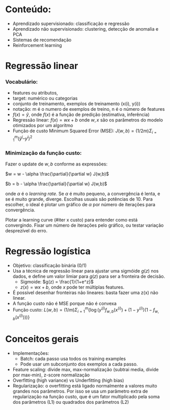 # Conteúdo:

* Aprendizado supervisionado: classificação e regressão
* Aprendizado não supervisionado: clustering, detecção de anomalia e PCA
* Sistemas de recomendação
* Reinforcement learning

# Regressão linear

### Vocabulário:

* features ou atributos,
* target: numérico ou categorias
* conjunto de treinamento, exemplos de treinamento (x(i), y(i))
* notação: m é o numero de exemplos de treino, n é o número de features
* $f(x) = \hat{y}$, onde $f(x)$ é a função de predição (estimativa, inferência)
* Regressão linear: $f(x) = wx + b$ onde $w, x$ são os parâmetros do modelo otimizados por um algoritmo
* Função de custo Minimum Squared Error (MSE): $J(w, b) = (1/2m) \Sigma _{i=1} ^{m} (\hat{y}^i – y^i)^2$

### Minimização da função custo:

Fazer o update de $w, b$ conforme as expressões:

$w = w - \alpha \frac{\partial}{\partial w} J(w,b)$

$b = b - \alpha \frac{\partial}{\partial w} J(w,b)$

onde $\alpha$ é o *learning rate*. Se $\alpha$ é muito pequeno, a convergência é lenta, e se é muito grande, diverge. Escolhas usuais são potências de 10. Para escolher, o ideal é plotar um gráfico de $\alpha$ por número de iterações para convergência. 

Plotar a learning curve (#iter x custo) para entender como está convergindo. Fixar um número de iterações pelo gráfico, ou testar variação desprezível do erro.

# Regressão logística

* Objetivo: classificação binária (0/1)
* Usa a técnica de regressão linear para ajustar uma sigmóide $g(z)$ nos dados, e define um valor limiar para $g(z)$ para ser a fronteira de decisão.
   * Sigmoide: $g(z) = \frac{1}{1+e^z}$
   * $z(x) = wx + b$, onde $x$ pode ter múltiplas features.
* É possível desenhar fronteiras não lineares: basta fazer uma z(x) não linear.
* A função custo não é MSE porque não é convexa 
* Função custo: $L(w,b) = (1/m) \Sigma_{i=1}^{m}\{\log(y^{(i)} f_{w,b}(x^{(i)}) + (1-y^{(i)}) (1-f_{w,b}(x^{(i)})))\}$

# Conceitos gerais

* Implementações:
   * Batch: cada passo usa todos os training examples
   * Pode usar um subconjunto dos exemplos a cada passo.
* Feature scaling: divide max, max-normalização (subtrai media, divide por max-min), z-score normalização
* Overfitting (high variance) vs Underfitting (high bias)
* Regularização: o overfitting está ligado normalmente a valores muito grandes nos parâmetros. Por isso se usa um parâmetro extra de regularização na função custo, que é um fator multiplicado pela soma dos parâmetros (L1) ou quadrados dos parâmetros (L2)


